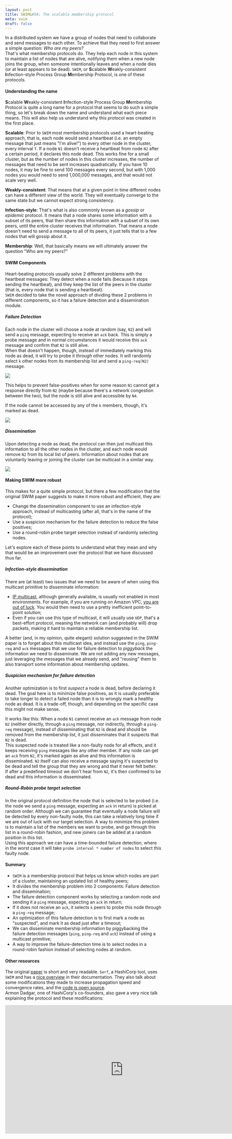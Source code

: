 ```yaml
---
layout: post
title: SWIM&#58; The scalable membership protocol
meta: swim
draft: false
---
```


In a distributed system we have a group of nodes that need to collaborate and
send messages to each other. To achieve that they need to first answer a simple
question: *Who are my peers?*  
That's what membership protocols do. They help each node in this system to
maintain a list of nodes that are alive, notifying them when a new node joins
the group, when someone intentionally leaves and when a node dies (or at least
appears to be dead). `SWIM`, or **S**calable **W**eakly-consistent
**I**nfection-style Process Group **M**embership Protocol, is one of these
protocols.

#### Understanding the name

**S**calable **W**eakly-consistent **I**nfection-style Process Group
**M**embership Protocol is quite a long name for a protocol that seems to do
such a simple thing, so let's break down the name and understand what each piece
means. This will also help us understand why this protocol was created in the
first place.

**Scalable**: Prior to `SWIM` most membership protocols used a heart-beating
approach, that is, each node would send a heartbeat (i.e. an empty message that
just means "I'm alive!") to every other node in the cluster, every interval `T`.
If a node `N1` doesn't receive a heartbeat from node `N2` after a certain
period, it declares this node dead. This works fine for a small cluster, but as
the number of nodes in this cluster increases, the number of messages that need
to be sent increases quadratically. If you have 10 nodes, it may be fine to send
100 messages every second, but with 1,000 nodes you would need to send
1,000,000 messages, and that would not scale very well.

**Weakly-consistent**: That means that at a given point in time different nodes
can have a different view of the world. They will eventually converge to the
same state but we cannot expect strong consistency.

**Infection-style**: That's what is also commonly known as a *gossip* or
*epidemic* protocol. It means that a node shares some information with a subset
of its peers, that then share this information with a subset of its own peers,
until the entire cluster receives that information. That means a node doesn't
need to send a message to all of its peers, it just tells that to a few
nodes that will gossip about it.

**Membership**: Well, that basically means we will ultimately answer the
question "Who are my peers?"

#### SWIM Components

Heart-beating protocols usually solve 2 different problems with the heartbeat
messages: They detect when a node fails (because it stops sending the
heartbeat), and they keep the list of the peers in the cluster (that is, every
node that is sending a heartbeat).  
`SWIM` decided to take the novel approach of dividing these 2 problems in
different components, so it has a failure detection and a dissemination module.

##### Failure Detection

Each node in the cluster will choose a node at random (say, `N2`) and will send
a `ping` message, expecting to receive an `ack` back. This is simply a probe
message and in normal circumstances it would receive this `ack` message and
confirm that `N2` is still alive.  
When that doesn't happen, though, instead of immediately marking this node as
dead, it will try to probe it *through* other nodes. It will randomly select `k`
other nodes from its membership list and send a `ping-req(N2)` message.

<img src="/assets/images/swim/failure-detection.png">

This helps to prevent false-positives when for some reason `N1` cannot get a
response directly from `N2` (maybe because there's a network congestion between
the two), but the node is still alive and accessible by `N4`.

If the node cannot be accessed by any of the `k` members, though, it's marked as
dead.

<img src="/assets/images/swim/failure-detection2.png">

##### Dissemination

Upon detecting a node as dead, the protocol can then just multicast this
information to all the other nodes in the cluster, and each node would remove
`N2` from its local list of peers. Information about nodes that are voluntarily
leaving or joining the cluster can be multicast in a similar way.

<img src="/assets/images/swim/dissemination-multicast.png">

#### Making SWIM more robust

This makes for a quite simple protocol, but there a few modification that the
original SWIM paper suggests to make it more robust and efficient, they are:

* Change the dissemination component to use an infection-style approach, instead of multicasting  (after all, that's in the name of the protocol);
* Use a suspicion mechanism for the failure detection to reduce the false positives;
* Use a round-robin probe target selection instead of randomly selecting nodes.

Let's explore each of these points to understand what they mean and why that
would be an improvement over the protocol that we have discussed thus far.

##### Infection-style dissemination

There are (at least) two issues that we need to be aware of when using this
multicast primitive to disseminate information:

* [IP multicast](https://en.wikipedia.org/wiki/IP_multicast), although generally available, is usually not enabled in most environments. For example, if you are running on Amazon VPC, [you are out of luck](https://aws.amazon.com/vpc/faqs/#Routing_Topology). You would then need to use a pretty inefficient point-to-point solution;
* Even if you can use this type of multicast, it will usually use `UDP`, that's a best-effort protocol, meaning the network can (and probably will) drop packets, making it hard to maintain a reliable membership list.

A better (and, in my opinion, quite elegant) solution suggested in the SWIM
paper is to forget about this multicast idea, and instead use the `ping`,
`ping-req` and `ack` messages that we use for failure detection to *piggyback*
the information we need to disseminate. We are not adding any new messages, just
leveraging the messages that we already send, and "reusing" them to also
transport some information about membership updates.

##### Suspicion mechanism for failure detection

Another optimization is to first *suspect* a node is dead, before declaring it
dead. The goal here is to minimize false positives, as it is usually preferable
to take longer to detect a failed node than it is to wrongly mark a healthy node
as dead. It is a trade-off, though, and depending on the specific case this
might not make sense.

It works like this: When a node `N1` cannot receive an `ack` message from node
`N2` (neither directly, through a `ping` message, nor indirectly, through a
`ping-req` message), instead of disseminating that `N2` is dead and should be
removed from the membership list, it just disseminates that it suspects that
`N2` is dead.  
This suspected node is treated like a non-faulty node for all effects, and it
keeps receiving `ping` messages like any other member. If any node can get an
`ack` from `N2`, it's marked again as alive and this information is
disseminated. `N2` itself can also receive a message saying it's suspected to be
dead and tell the group that they are wrong and that it never felt better.  
If after a predefined timeout we don't hear from `N2`, it's then confirmed to be
dead and this information is disseminated.

##### Round-Robin probe target selection

In the original protocol definition the node that is selected to be probed (i.e.
the node we send a `ping` message, expecting an `ack` in return) is picked at
random order. Although we can guarantee that eventually a node failure will be
detected by every non-faulty node, this can take a relatively long time if we
are out of luck with our target selection. A way to minimize this problem is to
maintain a list of the members we want to probe, and go through this list in a
round-robin fashion, and new joiners can be added at a random position in this
list.  
Using this approach we can have a time-bounded failure detection, where in the
worst case it will take `probe interval * number of nodes` to select this faulty
node.

#### Summary

* `SWIM` is a membership protocol that helps us know which nodes are part of a cluster, maintaining an updated list of healthy peers;
* It divides the membership problem into 2 components: Failure detection and dissemination;
* The failure detection component works by selecting a random node and sending it a `ping` message, expecting an `ack` in return;
* If it does not receive an `ack`, it selects `k` peers to probe this node through a `ping-req` message;
* An optimization of this failure detection is to first mark a node as "suspected", and mark it as dead just after a timeout;
* We can disseminate membership information by piggybacking the failure detection messages (`ping`, `ping-req` and `ack`) instead of using a multicast primitive;
* A way to improve the failure-detection time is to select nodes in a round-robin fashion instead of selecting nodes at random.

#### Other resources

The original [paper](http://www.cs.cornell.edu/~asdas/research/dsn02-SWIM.pdf)
is short and very readable. `Serf`, a HashiCorp tool, uses `SWIM` and has a
[nice overview](https://www.serf.io/docs/internals/gossip.html) in their
documentation. They also talk about some modifications they made to increase
propagation speed and convergence rates, and the [code is open source](https://github.com/hashicorp/memberlist).  
Armon Dadgar, one of HashiCorp's co-founders, also gave a very nice talk
explaining the protocol and these modifications:

<iframe width="760" height="415" 
src="https://www.youtube.com/embed/bkmbWsDz8LM" frameborder="0" allowfullscreen></iframe>
